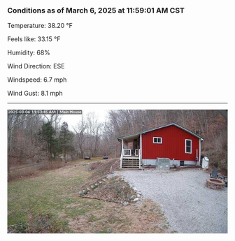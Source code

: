 ### Conditions as of March 6, 2025 at 11:59:01 AM CST 

Temperature: 38.20 &deg;F

Feels like: 33.15 &deg;F

Humidity: 68%

Wind Direction: ESE

Windspeed: 6.7 mph

Wind Gust: 8.1 mph

---

<img src="./images/latest.jpeg"/>

